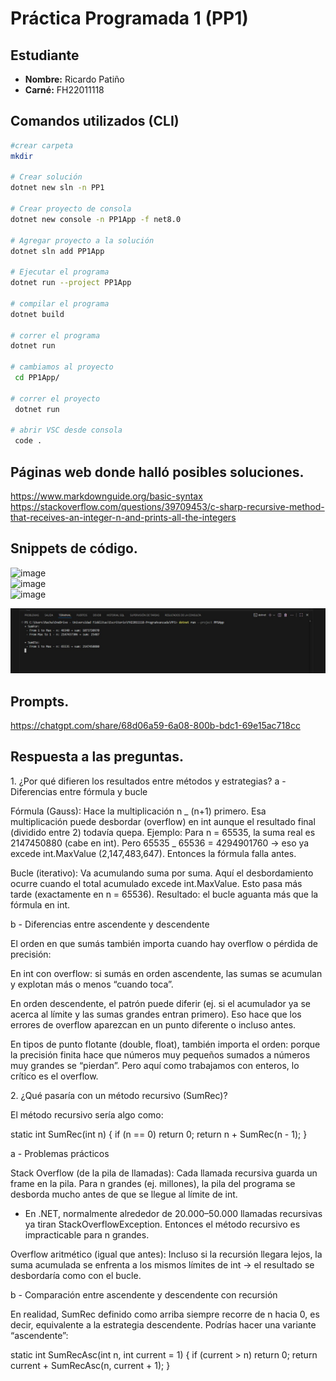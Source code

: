 # Práctica Programada 1 (PP1)

## Estudiante

- **Nombre:** Ricardo Patiño
- **Carné:** FH22011118

## Comandos utilizados (CLI)

```bash
#crear carpeta
mkdir

# Crear solución
dotnet new sln -n PP1

# Crear proyecto de consola
dotnet new console -n PP1App -f net8.0

# Agregar proyecto a la solución
dotnet sln add PP1App

# Ejecutar el programa
dotnet run --project PP1App

# compilar el programa
dotnet build

# correr el programa
dotnet run

# cambiamos al proyecto
 cd PP1App/

# correr el proyecto
 dotnet run

# abrir VSC desde consola
 code .
```

## Páginas web donde halló posibles soluciones.

https://www.markdownguide.org/basic-syntax
https://stackoverflow.com/questions/39709453/c-sharp-recursive-method-that-receives-an-integer-n-and-prints-all-the-integers

## Snippets de código.

<img width="1488" height="493" alt="image" src="https://github.com/user-attachments/assets/d0b7f520-1af8-4921-a40c-3c52013645db" />
</br>
<img width="1499" height="363" alt="image" src="https://github.com/user-attachments/assets/6a037839-72aa-49b6-ae59-7b305902f2e5" />
</br>
<img width="1499" height="363" alt="image" src="https://file+.vscode-resource.vscode-cdn.net/c%3A/Users/Racha/OneDrive%20-%20Universidad%20Fid%C3%A9litas/Escritorio/resultado.jpg?version%3D1758491513968" />

![Resultadoext](resultado.jpg)
</br>

## Prompts.

https://chatgpt.com/share/68d06a59-6a08-800b-bdc1-69e15ac718cc

## Respuesta a las preguntas.

<p>
1. ¿Por qué difieren los resultados entre métodos y estrategias?
a - Diferencias entre fórmula y bucle

Fórmula (Gauss):
Hace la multiplicación n _ (n+1) primero. Esa multiplicación puede desbordar (overflow) en int aunque el resultado final (dividido entre 2) todavía quepa.
Ejemplo:
Para n = 65535, la suma real es 2147450880 (cabe en int).
Pero 65535 _ 65536 = 4294901760 → eso ya excede int.MaxValue (2,147,483,647).
Entonces la fórmula falla antes.

Bucle (iterativo):
Va acumulando suma por suma. Aquí el desbordamiento ocurre cuando el total acumulado excede int.MaxValue. Esto pasa más tarde (exactamente en n = 65536).
Resultado: el bucle aguanta más que la fórmula en int.

</p>
<p>
b - Diferencias entre ascendente y descendente

El orden en que sumás también importa cuando hay overflow o pérdida de precisión:

En int con overflow: si sumás en orden ascendente, las sumas se acumulan y explotan más o menos “cuando toca”.

En orden descendente, el patrón puede diferir (ej. si el acumulador ya se acerca al límite y las sumas grandes entran primero). Eso hace que los errores de overflow aparezcan en un punto diferente o incluso antes.

En tipos de punto flotante (double, float), también importa el orden: porque la precisión finita hace que números muy pequeños sumados a números muy grandes se “pierdan”. Pero aquí como trabajamos con enteros, lo crítico es el overflow.

</p>
<p>
2. ¿Qué pasaría con un método recursivo (SumRec)?

El método recursivo sería algo como:

static int SumRec(int n)
{
if (n == 0) return 0;
return n + SumRec(n - 1);
}

a - Problemas prácticos

Stack Overflow (de la pila de llamadas):
Cada llamada recursiva guarda un frame en la pila. Para n grandes (ej. millones), la pila del programa se desborda mucho antes de que se llegue al límite de int.

- En .NET, normalmente alrededor de 20.000–50.000 llamadas recursivas ya tiran StackOverflowException.
  Entonces el método recursivo es impracticable para n grandes.

Overflow aritmético (igual que antes):
Incluso si la recursión llegara lejos, la suma acumulada se enfrenta a los mismos límites de int → el resultado se desbordaría como con el bucle.

b - Comparación entre ascendente y descendente con recursión

En realidad, SumRec definido como arriba siempre recorre de n hacia 0, es decir, equivalente a la estrategia descendente.
Podrías hacer una variante “ascendente”:

static int SumRecAsc(int n, int current = 1)
{
if (current > n) return 0;
return current + SumRecAsc(n, current + 1);
}

</p>
